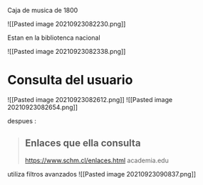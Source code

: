 Caja de musica de 1800

![[Pasted image 20210923082230.png]]

Estan en la bibliotenca nacional

![[Pasted image 20210923082338.png]]

# Consulta del usuario 

![[Pasted image 20210923082612.png]]
![[Pasted image 20210923082654.png]]

despues :


> ## Enlaces que ella consulta
> https://www.schm.cl/enlaces.html
> academia.edu

  

  
utiliza filtros avanzados
![[Pasted image 20210923090837.png]]  
